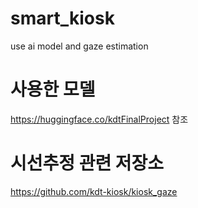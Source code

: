 # smart_kiosk
use ai model and gaze estimation



# 사용한 모델

https://huggingface.co/kdtFinalProject 참조


# 시선추정 관련 저장소
https://github.com/kdt-kiosk/kiosk_gaze
